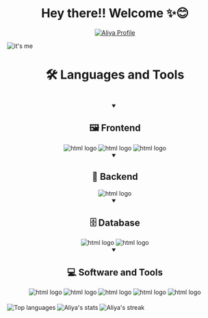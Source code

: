 <div align="center">
    <h1>Hey there!! Welcome ✨😊</h1>
</div>

<div align="center">
<a href="https://github.com/SkAliya/skaliya">
    <img src="https://img.shields.io/badge/Profile-Aliya%20-6100ab.svg?style=for-the-badge" alt="Aliya Profile"> </a>
</div>

![it's me](./use.gif)

<div align="center">
<h1>🛠️ Languages and Tools</h1>
<br>
<details open>
    <summary><h2>🖼️ Frontend</h2></summary>
    <img alt="html logo" src="https://img.shields.io/badge/HTML5-E34F26.svg?style=for-the-badge&logo=html5&logoColor=white">
    <img alt="html logo" src="https://img.shields.io/badge/CSS3-1572B6.svg?style=for-the-badge&logo=css3&logoColor=white">
    <img alt="html logo" src="https://img.shields.io/badge/SASS-CC6699.svg?style=for-the-badge&logo=sass&logoColor=white">
</details>
    
<details open>
    <summary><h2>🧰 Backend</h2></summary>
    <img alt="html logo" src="https://img.shields.io/badge/JAVASCRIPT-F7DF1E.svg?style=for-the-badge&logo=javascript&logoColor=black">
</details>

<details open>
    <summary><h2>🗄️ Database</h2></summary>
    <img alt="html logo" src="https://img.shields.io/badge/SQL SERVER-a01f1f.svg?style=for-the-badge&logo=sql">
    <img alt="html logo" src="https://img.shields.io/badge/MYSQL-black.svg?style=for-the-badge&logo=mysql&logoColor=blue">
</details>

<details open>
    <summary><h2>💻 Software and Tools</h2></summary>
    <img alt="html logo" src="https://img.shields.io/badge/GIT-F05032.svg?style=for-the-badge&logo=git&logoColor=white">
    <img alt="html logo" src="https://img.shields.io/badge/GITHUB-181717.svg?style=for-the-badge&logo=github&logoColor=white">
    <img alt="html logo" src="https://img.shields.io/badge/GITKRAKEN-179287.svg?style=for-the-badge&logo=github&logoColor=white">
    <img alt="html logo" src="https://img.shields.io/badge/WINDOWS-1572B6.svg?style=for-the-badge&logo=windows">
    <img alt="html logo" src="https://img.shields.io/badge/VSCODE-black.svg?style=for-the-badge&logo=vscode">
</details>
</div>
<br>
<!-- <a href="#"> -->
<img align="center"  alt="Top languages" src="https://github-readme-stats.vercel.app/api/top-langs/?username=skaliya&theme=chartreuse-dark&layout=compact&card_width=300&border_color=19f80582&bg_color=15f80009">
<img align="center"  alt="Aliya's stats" src="https://github-readme-stats.vercel.app/api?username=skaliya&show_icons=true&theme=chartreuse-dark&border_color=19f80582&icon_color=15f800b6&bg_color=15f80009&custom_title=Aliya's_Github_stats&card_width=100)](https://github.com/skaliya/github-readme-stats">
<img align="center"  alt="Aliya's streak" src="https://streak-stats.demolab.com?user=skaliya&theme=chartreuse-dark&date_format=j%20M%5B%20Y%5D&card_width=460&background=15F80009&border=19F80582&stroke=19F80582&ring=19F805F7&fire=19F805FD&currStreakNum=FDFF35&currStreakLabel=FDFF35)](https://git.io/streak-stats">
    


